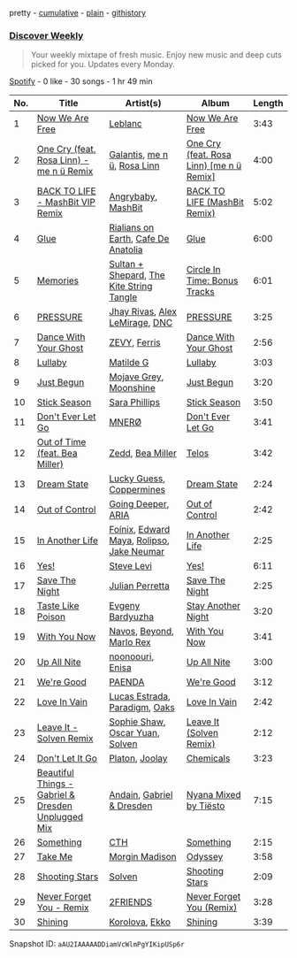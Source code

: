 pretty - [cumulative](/playlists/cumulative/37i9dQZEVXcMQ21aVFwcU6.md) - [plain](/playlists/plain/37i9dQZEVXcMQ21aVFwcU6) - [githistory](https://github.githistory.xyz/mdn522/spotify-playlist-archive/blob/main/playlists/plain/37i9dQZEVXcMQ21aVFwcU6)

### [Discover Weekly](https://open.spotify.com/playlist/37i9dQZEVXcMQ21aVFwcU6)

> Your weekly mixtape of fresh music\. Enjoy new music and deep cuts picked for you\. Updates every Monday.

[Spotify](https://open.spotify.com/user/spotify) - 0 like - 30 songs - 1 hr 49 min

| No. | Title | Artist(s) | Album | Length |
|---|---|---|---|---|
| 1 | [Now We Are Free](https://open.spotify.com/track/4oLRuPL82tBXHye6yuUPMA) | [Leblanc](https://open.spotify.com/artist/4M8rXGu8B5kwIAqDLrG5cb) | [Now We Are Free](https://open.spotify.com/album/63Rsj834l8grtnM3blwbQH) | 3:43 |
| 2 | [One Cry \(feat\. Rosa Linn\) \- me n ü Remix](https://open.spotify.com/track/2GhRCiI0E5cbUdnhqr9SFx) | [Galantis](https://open.spotify.com/artist/4sTQVOfp9vEMCemLw50sbu), [me n ü](https://open.spotify.com/artist/1hqo0TnaWxL6jVm0wdzi9f), [Rosa Linn](https://open.spotify.com/artist/46xBNx0j6cwY6sD9LgMTm1) | [One Cry \(feat\. Rosa Linn\) \[me n ü Remix\]](https://open.spotify.com/album/2n1ahDBng37O629PMLmrHQ) | 4:00 |
| 3 | [BACK TO LIFE \- MashBit VIP Remix](https://open.spotify.com/track/6MYEUJvfayr3aOyhlSL9Z0) | [Angrybaby](https://open.spotify.com/artist/5TAU3fcCF32FqKMrdbXfRr), [MashBit](https://open.spotify.com/artist/2ZUktxXMg0flZ5HGHSd5HZ) | [BACK TO LIFE \(MashBit Remix\)](https://open.spotify.com/album/1w2ROlZ1gqIPKzo478OZvZ) | 5:02 |
| 4 | [Glue](https://open.spotify.com/track/1lVWp8F6gOJOlVDDnWxeA9) | [Rialians on Earth](https://open.spotify.com/artist/78h7VfOuRAnd6jtaEYQpg3), [Cafe De Anatolia](https://open.spotify.com/artist/2sSSGlRMfz4ZEcw4rw0m0v) | [Glue](https://open.spotify.com/album/5hY3YaAtm27yiebx1naNW9) | 6:00 |
| 5 | [Memories](https://open.spotify.com/track/4ahh5saslEyEmIp9InfK0L) | [Sultan + Shepard](https://open.spotify.com/artist/14Tg9FvbNismPR1PJHxRau), [The Kite String Tangle](https://open.spotify.com/artist/3D6cosC5ZOLCpRxt6T3XS7) | [Circle In Time: Bonus Tracks](https://open.spotify.com/album/4GSP5gbqCUpGwLz0BtbmEC) | 6:01 |
| 6 | [PRESSURE](https://open.spotify.com/track/6pJ8wNE7qPzbpBM0ARW90m) | [Jhay Rivas](https://open.spotify.com/artist/4hQHXyqZ6QlqPC76XmT2kH), [Alex LeMirage](https://open.spotify.com/artist/2fYtH8OoLTeDIicmFH9dNu), [DNC](https://open.spotify.com/artist/2VU4MNFUjGbcvOQWp7JRSQ) | [PRESSURE](https://open.spotify.com/album/5R6Hhxu8qohIsu7w3nJDfo) | 3:25 |
| 7 | [Dance With Your Ghost](https://open.spotify.com/track/2LKTBOPA0yNjmAfMjBw0is) | [ZEVY](https://open.spotify.com/artist/3Rr9ksBPquEWyD9fP2VBZk), [Ferris](https://open.spotify.com/artist/0kxKR9utzILx97Vjj6bA4r) | [Dance With Your Ghost](https://open.spotify.com/album/7miqyX59wl1dG7wthxtN3g) | 2:56 |
| 8 | [Lullaby](https://open.spotify.com/track/3e4BWRvjqb11RLv1MrTtil) | [Matilde G](https://open.spotify.com/artist/4kV6iM6LBNfZX4qRHJUoNH) | [Lullaby](https://open.spotify.com/album/5vIKPR7N1twyuq0Zl5GJjO) | 3:03 |
| 9 | [Just Begun](https://open.spotify.com/track/45JMHnJVIpb8FqsWVpuclv) | [Mojave Grey](https://open.spotify.com/artist/4RHpnWpQb7IkQLmp10YKRI), [Moonshine](https://open.spotify.com/artist/3t66HrWji19Ey3uJE2DSyC) | [Just Begun](https://open.spotify.com/album/4ZZzrnCCC8OZJWarFEln29) | 3:20 |
| 10 | [Stick Season](https://open.spotify.com/track/5D9hrfUtgFetORbaIKhFRy) | [Sara Phillips](https://open.spotify.com/artist/0IYTdG3kSqaozW2xSPA6GL) | [Stick Season](https://open.spotify.com/album/6LqbfWlQIHjNNOV59qTGfA) | 3:50 |
| 11 | [Don't Ever Let Go](https://open.spotify.com/track/1W67OTPmAmg5ryDiJlTBMp) | [MNERØ](https://open.spotify.com/artist/1GTkqHXXS6uKqKAibWYsdi) | [Don't Ever Let Go](https://open.spotify.com/album/5sdy06o3NFRmLuZ5eXhKBK) | 3:41 |
| 12 | [Out of Time \(feat\. Bea Miller\)](https://open.spotify.com/track/05nNwJQSvfjaAmJRcjWJKy) | [Zedd](https://open.spotify.com/artist/2qxJFvFYMEDqd7ui6kSAcq), [Bea Miller](https://open.spotify.com/artist/1o2NpYGqHiCq7FoiYdyd1x) | [Telos](https://open.spotify.com/album/5V7WoYwRXtheRjhOjgUeR5) | 3:42 |
| 13 | [Dream State](https://open.spotify.com/track/6agt3Zm3ZHn2PvZGLyFzlX) | [Lucky Guess](https://open.spotify.com/artist/0gBcXRfO4AlJXZ901E9vs0), [Coppermines](https://open.spotify.com/artist/2uqEKVU14iUExTS2g7Tn07) | [Dream State](https://open.spotify.com/album/5XX2676HYqnOPIXvmjOtmf) | 2:24 |
| 14 | [Out of Control](https://open.spotify.com/track/5KPM2c5Ui7YVh5sukXUvOq) | [Going Deeper](https://open.spotify.com/artist/2SHmJ9pvh1h1TXu2WulzL4), [ARIA](https://open.spotify.com/artist/5pRlKxATEYXaSwYkFbkmMm) | [Out of Control](https://open.spotify.com/album/6K1c8zF0hnsK37wiwvMMmp) | 2:42 |
| 15 | [In Another Life](https://open.spotify.com/track/4NQWc71OKx3czhBgYVz1Jg) | [Foínix](https://open.spotify.com/artist/7FNA36ZmHzr9QkZJcQjYcO), [Edward Maya](https://open.spotify.com/artist/6XwwFnewNgWp81MYMK8zLq), [Rolipso](https://open.spotify.com/artist/1EtBmvqGOtWnjDgCUFQRqI), [Jake Neumar](https://open.spotify.com/artist/69weKTfYYEBofMntV36KPG) | [In Another Life](https://open.spotify.com/album/1wZ2EbxgmoaPpXwFx8aR8v) | 2:25 |
| 16 | [Yes!](https://open.spotify.com/track/6mYOWNJVigtEnJ9RIVafQd) | [Steve Levi](https://open.spotify.com/artist/1Mo31XUXjgsRvzQxrdzIYa) | [Yes!](https://open.spotify.com/album/6lJe07oKok2JrNuiVS2GsA) | 6:11 |
| 17 | [Save The Night](https://open.spotify.com/track/5Kr5J35scjUhDCrUV5MUc7) | [Julian Perretta](https://open.spotify.com/artist/2JLl6rSFWx9YuSPLcLhkAG) | [Save The Night](https://open.spotify.com/album/3a8tw0DpL8VSdYQqoPCkSO) | 2:25 |
| 18 | [Taste Like Poison](https://open.spotify.com/track/4NcpTyWPWZJmjq9rXFfZyB) | [Evgeny Bardyuzha](https://open.spotify.com/artist/1toolxZXgKGFWUyqPRnRSH) | [Stay Another Night](https://open.spotify.com/album/07tNtfL8WwzroBVrY6JmKT) | 3:20 |
| 19 | [With You Now](https://open.spotify.com/track/2EV1IlgWT73w08SZy98A4K) | [Navos](https://open.spotify.com/artist/6YCM9JwkqdEFQSzztmh4Kb), [Beyond](https://open.spotify.com/artist/1LRi3bUYAUxAbvkKxASx9C), [Marlo Rex](https://open.spotify.com/artist/3honvvPh3jtS2fTJEYKexS) | [With You Now](https://open.spotify.com/album/0Nnt53zt9qCind69YGL1CN) | 3:41 |
| 20 | [Up All Nite](https://open.spotify.com/track/0mhInlNNJXrdH14id6NRAn) | [noonoouri](https://open.spotify.com/artist/7pMGoZUrvOrvoYZqVWR07I), [Enisa](https://open.spotify.com/artist/19mMHUyLK5uYyg9D14yJP6) | [Up All Nite](https://open.spotify.com/album/3CGpJcaa02fN4aCLjdlMA6) | 3:00 |
| 21 | [We're Good](https://open.spotify.com/track/0MSAY01Ghetn6XGvVlX6v8) | [PAENDA](https://open.spotify.com/artist/2ic8BSMWMbxMDCC52Mwxuz) | [We're Good](https://open.spotify.com/album/6pmj0BsQoEpi0tDNnohGpG) | 3:12 |
| 22 | [Love In Vain](https://open.spotify.com/track/2bpKSgqqJoRfkfbVPUPjtg) | [Lucas Estrada](https://open.spotify.com/artist/2tndYCXQneCV4jtoWRwVpz), [Paradigm](https://open.spotify.com/artist/6WamMeXO2jN9tUYxSBUclQ), [Oaks](https://open.spotify.com/artist/1X2sRzO3K7Uvry9JWbG2iO) | [Love In Vain](https://open.spotify.com/album/615e50AXTsaLGOaihI6T2q) | 2:42 |
| 23 | [Leave It \- Solven Remix](https://open.spotify.com/track/6BfKdypkSis6aTgNTHpMmz) | [Sophie Shaw](https://open.spotify.com/artist/3RjvNp5md2SIGP5bPPN8bu), [Oscar Yuan](https://open.spotify.com/artist/0zQfE7X3rNeKFPp7GvLeNv), [Solven](https://open.spotify.com/artist/5pVJy0HEoSMAUOppxBJXZd) | [Leave It \(Solven Remix\)](https://open.spotify.com/album/4S2z5Ij242ZrxEfSiMhHGk) | 2:12 |
| 24 | [Don't Let It Go](https://open.spotify.com/track/67MXYNtwktiwv4w9Y39ZTK) | [Platon](https://open.spotify.com/artist/1ThFfXSuqEg0SDhZNZMQoe), [Joolay](https://open.spotify.com/artist/130rCXd8ham6R69mepyJaH) | [Chemicals](https://open.spotify.com/album/78xfTEEOrFsZqeFu2OSn6h) | 3:23 |
| 25 | [Beautiful Things \- Gabriel & Dresden Unplugged Mix](https://open.spotify.com/track/1WOCm5zJr1opYMnej9qaBQ) | [Andain](https://open.spotify.com/artist/12hXa5arH0RHd2Ec7zjSNy), [Gabriel & Dresden](https://open.spotify.com/artist/64KfnYe81Wld2AkG4bkGIV) | [Nyana Mixed by Tiësto](https://open.spotify.com/album/2MVQk18lcLb877ngATVd7s) | 7:15 |
| 26 | [Something](https://open.spotify.com/track/3Me5YVnTWnq47PJPxe7C0Z) | [CTH](https://open.spotify.com/artist/7hDRy97zCNn90Nzfj4eLTS) | [Something](https://open.spotify.com/album/67kQ6CGP2mIkHaf47wOLxU) | 2:15 |
| 27 | [Take Me](https://open.spotify.com/track/4SX0Wus2O24Z3mW01Kmtye) | [Morgin Madison](https://open.spotify.com/artist/1WrO4cGKIG6EgYqyHNReej) | [Odyssey](https://open.spotify.com/album/3nxOJvuvEBSPo3fvEUMefZ) | 3:58 |
| 28 | [Shooting Stars](https://open.spotify.com/track/3O8cUTgeU37uII7wZotxLp) | [Solven](https://open.spotify.com/artist/5pVJy0HEoSMAUOppxBJXZd) | [Shooting Stars](https://open.spotify.com/album/79kjJyE6ZO3SS3C2RdS1tp) | 2:09 |
| 29 | [Never Forget You \- Remix](https://open.spotify.com/track/5NbRb1MQ2fVAyGWwPFOEme) | [2FRIENDS](https://open.spotify.com/artist/0RJZPLRwZxN9yEuqrc5JFN) | [Never Forget You \(Remix\)](https://open.spotify.com/album/2SXWEXbxUcZ34NB9MumKiA) | 3:28 |
| 30 | [Shining](https://open.spotify.com/track/2VO9zYsVMrs0wEFry2nCEX) | [Korolova](https://open.spotify.com/artist/0I6oCyQQ1Q50q97y9B9gAx), [Ekko](https://open.spotify.com/artist/4QKGlPUIuL7IzE4vsVwIu6) | [Shining](https://open.spotify.com/album/2PBAY0D3H5TvuxWY0lGCAG) | 3:39 |

Snapshot ID: `aAU2IAAAAADDiamVcWlmPgYIKipUSp6r`
